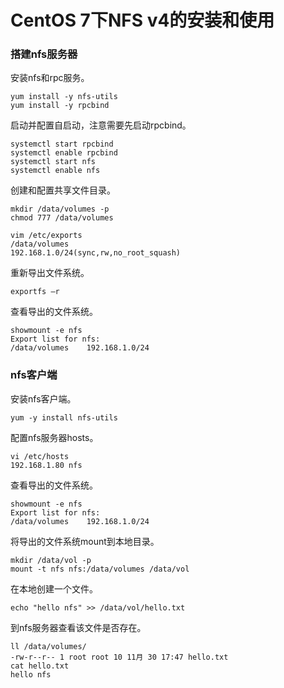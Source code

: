 # CentOS 7下NFS v4的安装和使用

### 搭建nfs服务器

安装nfs和rpc服务。

	yum install -y nfs-utils
	yum install -y rpcbind

启动并配置自启动，注意需要先启动rpcbind。

	systemctl start rpcbind
	systemctl enable rpcbind
	systemctl start nfs
	systemctl enable nfs

创建和配置共享文件目录。

	mkdir /data/volumes -p
	chmod 777 /data/volumes
	
	vim /etc/exports
	/data/volumes                     192.168.1.0/24(sync,rw,no_root_squash)

重新导出文件系统。

	exportfs –r

查看导出的文件系统。

	showmount -e nfs
	Export list for nfs:
	/data/volumes    192.168.1.0/24

### nfs客户端

安装nfs客户端。

	yum -y install nfs-utils

配置nfs服务器hosts。

	vi /etc/hosts
	192.168.1.80 nfs

查看导出的文件系统。

	showmount -e nfs
	Export list for nfs:
	/data/volumes    192.168.1.0/24

将导出的文件系统mount到本地目录。

	mkdir /data/vol -p
	mount -t nfs nfs:/data/volumes /data/vol

在本地创建一个文件。

	echo "hello nfs" >> /data/vol/hello.txt

到nfs服务器查看该文件是否存在。

	ll /data/volumes/
	-rw-r--r-- 1 root root 10 11月 30 17:47 hello.txt
	cat hello.txt
	hello nfs